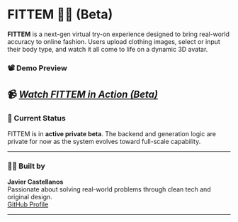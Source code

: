 # FITTEM 👕🧠 (Beta)

**FITTEM** is a next-gen virtual try-on experience designed to bring real-world accuracy to online fashion. Users upload clothing images, select or input their body type, and watch it all come to life on a dynamic 3D avatar.


### 📽 Demo Preview

📹 *[Watch FITTEM in Action (Beta)](https://youtu.be/ybJt_iiTik4)*  
---

### 🔐 Current Status

FITTEM is in **active private beta**. The backend and generation logic are private for now as the system evolves toward full-scale capability.

---

### 🙋‍♂️ Built by

**Javier Castellanos**  
Passionate about solving real-world problems through clean tech and original design.  
[GitHub Profile](https://github.com/ViviereMori)

---
